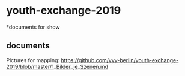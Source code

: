 # youth-exchange-2019

*documents for show

## documents
Pictures for mapping: https://github.com/yyy-berlin/youth-exchange-2019/blob/master/1_Bilder_je_Szenen.md

